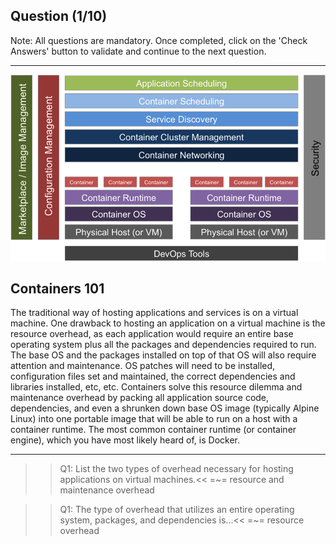 ## Question (1/10)

Note: All questions are mandatory. Once completed, click on the 'Check Answers' button to validate and continue to the next question.

---
![](./assets/ContainerArch.png)

## Containers 101

The traditional way of hosting applications and services is on a virtual machine. One drawback to hosting an application on a virtual machine is the resource overhead, as each application would require an entire base operating system plus all the packages and dependencies required to run. The base OS and the packages installed on top of that OS will also require attention and maintenance. OS patches will need to be installed, configuration files set and maintained, the correct dependencies and libraries installed, etc, etc. Containers solve this resource dilemma and maintenance overhead by packing all application source code, dependencies, and even a shrunken down base OS image (typically Alpine Linux) into one portable image that will be able to run on a host with a container runtime. The most common container runtime (or container engine), which you have most likely heard of, is Docker.

---

>>Q1: List the two types of overhead necessary for hosting applications on virtual machines.<< 
=~= resource and maintenance overhead

>>Q1: The type of overhead that utilizes an entire operating system, packages, and dependencies is...<< 
=~= resource overhead


